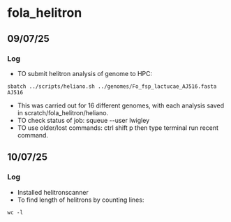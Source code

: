 # fola_helitron
## 09/07/25
### Log
- TO submit helitron analysis of genome to HPC: 


``` 
sbatch ../scripts/heliano.sh ../genomes/Fo_fsp_lactucae_AJ516.fasta AJ516 
```


- This was carried out for 16 different genomes, with each analysis saved in scratch/fola_helitron/heliano. 
- TO check status of job: squeue --user lwigley
- TO use older/lost commands: ctrl shift p then type terminal run recent command.

## 10/07/25
### Log
- Installed helitronscanner
- To find length of helitrons by counting lines:

```
wc -l
```

